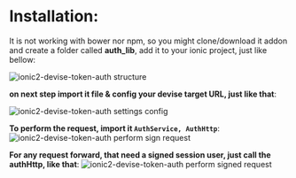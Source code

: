 # Installation:

It is not working with bower nor npm, so you might clone/download it addon and create a folder called __auth_lib__, 
add it to your ionic project, just like bellow:

![ionic2-devise-token-auth structure](https://gm1.ggpht.com/YSR91OWV89AbjXLwqVj6rJnDRgJrRzE2MH6esTXxVx8RUgJVv0Li7y5iTSVf_-v0vuYjNNw8H6DXJVQb5qqdP-rEFNHYpUqN0zYSZrQFqxEQ9OjI1dzFZGhAN5MzKzFbJ5skKFTJUpbGi--vpfanuF9E6f5rqHUjPjxyQldSlocKQIif_DNC95aibC7l3TYjLam46Xrf2sGfKK-1BmQN2gVSOip5KSPk6hKPLnnBPPtfukP3AtI4iL0DxZgviK8GC5RcQbtbGq-fhOqhYYht3zCEk7rkMTYL-XuLDjn2j3mXXYoNX8cGUuS6cFr7wV9-AeJYTgA5RYza41TFwsNH97Dt0ocHVjVVlPUGGl2Sg4HYo8SnCfpxTkNJyUKeSfCmq9_BOpbupoX0bNI8gTyyfEL4avgncmrrJ3nuXuYZF6srqKFyvGkJG9JZpZ5bbOzpzYXVLvKBLfEq_NUwx3Urzk9dtvH1GDy28Vy0EzYF66UmqdthN6JONcgmBBVN3L4lCWw64hljyR-qT9fh64fVdWTVPKNF__9JDge06YL6YcHLd1z1KTH6jeBOP6utGRYQQFFUzRvNEWN2_L81i3_rBMnIMepaOK9-OtZmeO4cKI_buUtSJJP4e0tBAgyvYB3WSQ2Q2OAUojlJdlc0yA-pC4UgMNRr4E_a6cnULvLF1py0q3ZwcD2cM-JU9INEmDO-GA6MMPjESimi_IA=w456-h1008-l75-ft)



__on next step import it file & config your devise target URL, just like that__:


![ionic2-devise-token-auth settings config](https://gm1.ggpht.com/NR2jfvzStUJq5QTL6urPUbtcL7C7fcfmBZziB7U_ZLyTZ2tpqsf-ws97Ug5O0VpbW7OnWbWFHOhj8Dizhl-ZRYpo1UrQsGWZJvnJuGiaPQGpMj0DChAH7nMlZD2tyle-bFn-kZkBxHiWmOr2nFegoJEd5CGS5Rm5nW4rOywXYZKmfqZ-whm42jJRSyNMGGryXaAV3MntTDXQq1D9_Y80pbMX-DpbULORbxrDDoSH88mVFtsfxjrofCqD_goUeT3Nk7uBpvNplmBvXeS5nY1BowsRPwnJNbDJG1ZmGL1Gfl4JMeCL_14rWe4sIKN-RVpwvNf56RHWLMG2De7GqsHu03D218VbbT_aU2_wQ99f3tkxszVMesQCMzwjTCUV_Q_3YWgBhwKdSudtfEnqxE-ntv-rMfoUqG6Khy-ZeV6TWhEvvnSJmXoPCXWhnzmw1Te5RjdaNPrPgFkeUE60_eHC7VviANMAv6NGOdwZhdfN4f6BBDvzx7MiDUFROP0tiTKXEB380uq_yzBsli8cVQ4rgpXhPRfoHpfc6YCrUCRMb5ykROls8Bv2e1y835EeS4TN_D_qnNMKJn9E0b4efSgclwc4cKhQHf2DOdhqWk_0fWmwRNXaQtHVuocVW2bPML9RXvM8hXhNLJd3z4YF4b-jmMPLCHyhudy0DqssIoZ8orbwEGgKxLdvBMocevwvDwI2W1wSkDOliNzUxTLJzQ=w1008-h688-l75-ft)


__To perform the request, import it ```AuthService, AuthHttp```__:
![ionic2-devise-token-auth perform sign request](https://gm1.ggpht.com/J2cg8O7XYquuG2KyTA-8RpPtRrOEGNCQgGCLP2WniUtjvedcTn8HmG6g92v1uHvQqcKCyuv3U4m12WdxDYnpeaqTKz3yxklf-jJEnnsmrj3vSAbVWLPHDLVMlU-vkSoo_2ZTspczWD0QtiaxPBNTaFWaNswCtnfNhPmcgzfvnol0aAigdbn_ei7v-FboBy4AqTlRLc-Q4aB62vRoOvBCQChPV5gnYboG0VfWmIBxchEySZYtPwINm4wgACK1iB2MK6gktLOIZFejvH2W2ez8iDvmdoLFm0mw3f-Iu6UGAp-tcx3WUAq8gV2RkjeawOvCgDh0hpvSTC9lH7u91lythepldM-X9lg2OG_Z7RfCjmkE8W0AYHFPI-dkfANO8R0xofAMo_NF0shBLMyVZLaPj2FECprGDXPk1ey8_r6CdOoNtm-K-ZDTLCJyCutOVjJIQi83w0WhZOQ2sh-PZLpZgko0Joqui0GgUa6onSEuKqKdZfmxsjtxaUQwIxB7kiiCGDCWGwvSP7kTgVjdhf0RUX2dTNF2Z3kGpvfL_fTHMujajiD4A63EMgYmMLLjCy8sfxOND6Crk5x5UopiLZ2vRUKV1N48VJ1Uji08heQ7hLtB_Ds0QQc93nq0t999htqvsSyOYFDlKzy3jueAZ2oiHSFSngWKVxG7AjL_jSdmsUZh1_XOulJ2dLArwk9M_qs2OBGXaOL2OKoeo4ng=w1008-h816-l75-ft)

__For any request forward, that need a signed session user, just call the authHttp, like that__:
![ionic2-devise-token-auth perform signed request](https://gm1.ggpht.com/dvUEIJueE_o7ACRTOPoK79nbQ_wXV-rriJ_zvsYLzsRiqX2-Rd1IE6wPns_Ftiahzu6jRivUSmkcs2SsZXfYShIqUExg_A3yusKhPwvkqtp0bq1YMdIIuu1WxMDRvL_Om2DIHyJPS-SWe0QCohs99SrjQ3BmQhuo3G44VJzsCNKBoZzAB-9jRANUsOqIF0AvJRLB4xbh30xAk_KcBnHixJ64M-0IrZqETvuH9FzfJkREiBTdnip0B3LHHqu-7mEhZu6-7Xe8p1PhIdEuqJhWGXLnDxUMt9w67zR3cP4iJP3LdoRMqXuiyMHCTL7_MCSQUBvDVG_3GvNujK1-2TujvTk1jZ2n8KahU0nMcUegQBGU2oTy5Fc6rUpRfppxDjssO4zhoG5p3NV5h2Ok00wvYx1R09OmHdbVYrzQtEW4U_vmD-jowA04Qt86Syoat2WMq-pNezoDNLYuPt1prqc-o61wVkOLwGciYzGGDsGdMztyhJXn1MEvbcRKQ2SXQP7FLppiYKw_rVk2QJ2I5eCxw-yMlnV2HCGSmY3sSDLCjuEG752dG1b9xa-hJ6yzIRyoEmDkm9nBo2fiuyb0NrL9QOvUdNrhtCiBUAKcrdqEfCRzlcFqdOfW5XOKbBwJrjsPuusGq_frqCLTRM4Qc3-meUxUzXQ1GRDnXeIxU6Vox7mNwtv5qmsZUebR6lOiNneXu_4IXhZB_SLcKYqmWw=w1008-h1004-l75-ft)
